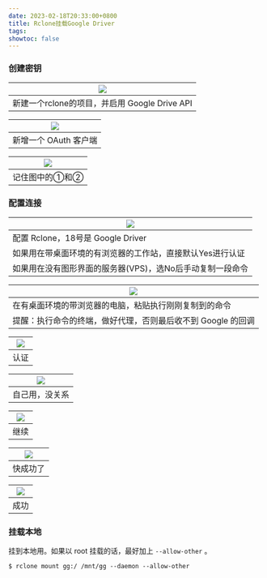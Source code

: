 ```yaml
---
date: 2023-02-18T20:33:00+0800
title: Rclone挂载Google Driver
tags: 
showtoc: false
---
```


### 创建密钥
| ![](https://du1ab.one/images/2023/0218-1138-6200.png) |
| ----------------------------------------------------- |
|  新建一个rclone的项目，并启用 Google Drive API                                                      |

| ![](https://du1ab.one/images/2023/0218-1140-6410.png) |
| ----------------------------------------------------- |
| 新增一个 OAuth 客户端                               |

| ![](https://du1ab.one/images/2023/0218-1142-6090.png) |
| ----------------------------------------------------- |
| 记住图中的①和②                               |

### 配置连接
| ![](https://du1ab.one/images/2023/0218-1631-6280.png) |
| ----------------------------------------------------- |
| 配置 Rclone，18号是 Google Driver                     |
| 如果用在带桌面环境的有浏览器的工作站，直接默认Yes进行认证 | 
| 如果用在没有图形界面的服务器(VPS)，选No后手动复制一段命令 | 

| ![](https://du1ab.one/images/2023/0218-1630-6060.png)        |
| ------------------------------------------------------------ |
| 在有桌面环境的带浏览器的电脑，粘贴执行刚刚复制到的命令               |
| 提醒：执行命令的终端，做好代理，否则最后收不到 Google 的回调 |

| ![](https://du1ab.one/images/2023/0218-1628-6190.png) |
| ----------------------------------------------------- |
| 认证                                                      |

| ![](https://du1ab.one/images/2023/0218-1629-6030.png) |
| ----------------------------------------------------- |
| 自己用，没关系                                        |

| ![](https://du1ab.one/images/2023/0218-1629-6130.png) |
| ----------------------------------------------------- |
| 继续                                                      |

| ![](https://du1ab.one/images/2023/0218-1120-6330.png) |
| ----------------------------------------------------- |
| 快成功了                                                      |

| ![](https://du1ab.one/images/2023/0218-1634-6150.png) |
| ----------------------------------------------------- |
| 成功                                                      |

### 挂载本地
挂到本地用。如果以 root 挂载的话，最好加上 `--allow-other` 。

```sh-session
$ rclone mount gg:/ /mnt/gg --daemon --allow-other
```

